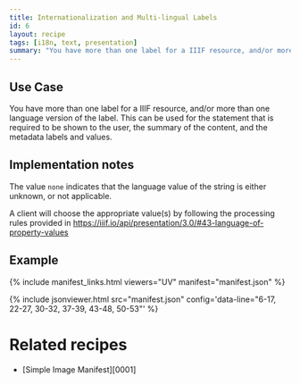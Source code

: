 ```yaml
---
title: Internationalization and Multi-lingual Labels
id: 6
layout: recipe
tags: [i18n, text, presentation]
summary: "You have more than one label for a IIIF resource, and/or more than one language version of the label."
---
```



## Use Case

You have more than one label for a IIIF resource, and/or more than one language version of the label. This can be used for the statement that is required to be shown to the user, the summary of the content, and the metadata labels and values.


## Implementation notes

The value `none` indicates that the language value of the string is either unknown, or not applicable.

A client will choose the appropriate value(s) by following the processing rules provided in https://iiif.io/api/presentation/3.0/#43-language-of-property-values


## Example

{% include manifest_links.html viewers="UV" manifest="manifest.json" %}

{% include jsonviewer.html src="manifest.json" config='data-line="6-17, 22-27, 30-32, 37-39, 43-48, 50-53"' %}

# Related recipes

* [Simple Image Manifest][0001]
